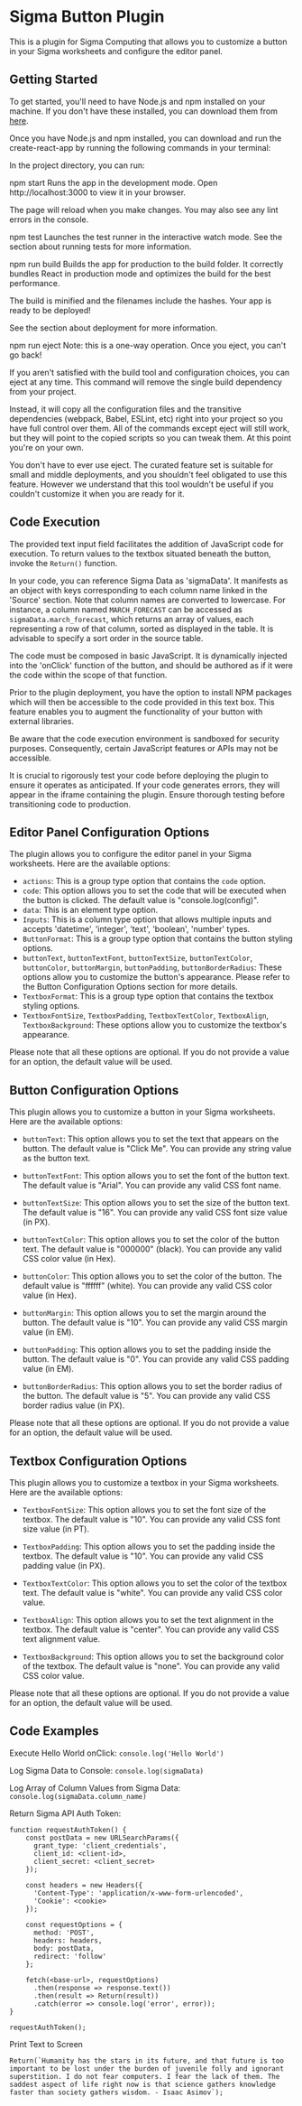 # Sigma Button Plugin

This is a plugin for Sigma Computing that allows you to customize a button in your Sigma worksheets and configure the editor panel.

## Getting Started

To get started, you'll need to have Node.js and npm installed on your machine. If you don't have these installed, you can download them from [here](https://nodejs.org/en/download/).

Once you have Node.js and npm installed, you can download and run the create-react-app by running the following commands in your terminal:

In the project directory, you can run:

npm start
Runs the app in the development mode.
Open http://localhost:3000 to view it in your browser.

The page will reload when you make changes.
You may also see any lint errors in the console.

npm test
Launches the test runner in the interactive watch mode.
See the section about running tests for more information.

npm run build
Builds the app for production to the build folder.
It correctly bundles React in production mode and optimizes the build for the best performance.

The build is minified and the filenames include the hashes.
Your app is ready to be deployed!

See the section about deployment for more information.

npm run eject
Note: this is a one-way operation. Once you eject, you can't go back!

If you aren't satisfied with the build tool and configuration choices, you can eject at any time. This command will remove the single build dependency from your project.

Instead, it will copy all the configuration files and the transitive dependencies (webpack, Babel, ESLint, etc) right into your project so you have full control over them. All of the commands except eject will still work, but they will point to the copied scripts so you can tweak them. At this point you're on your own.

You don't have to ever use eject. The curated feature set is suitable for small and middle deployments, and you shouldn't feel obligated to use this feature. However we understand that this tool wouldn't be useful if you couldn't customize it when you are ready for it.

## Code Execution

The provided text input field facilitates the addition of JavaScript code for execution. To return values to the textbox situated beneath the button, invoke the `Return()` function.

In your code, you can reference Sigma Data as 'sigmaData'. It manifests as an object with keys corresponding to each column name linked in the 'Source' section. Note that column names are converted to lowercase. For instance, a column named `MARCH_FORECAST` can be accessed as `sigmaData.march_forecast`, which returns an array of values, each representing a row of that column, sorted as displayed in the table. It is advisable to specify a sort order in the source table.

The code must be composed in basic JavaScript. It is dynamically injected into the 'onClick' function of the button, and should be authored as if it were the code within the scope of that function.

Prior to the plugin deployment, you have the option to install NPM packages which will then be accessible to the code provided in this text box. This feature enables you to augment the functionality of your button with external libraries.

Be aware that the code execution environment is sandboxed for security purposes. Consequently, certain JavaScript features or APIs may not be accessible.

It is crucial to rigorously test your code before deploying the plugin to ensure it operates as anticipated. If your code generates errors, they will appear in the iframe containing the plugin. Ensure thorough testing before transitioning code to production. 


## Editor Panel Configuration Options

The plugin allows you to configure the editor panel in your Sigma worksheets. Here are the available options:

- `actions`: This is a group type option that contains the `code` option.
- `code`: This option allows you to set the code that will be executed when the button is clicked. The default value is "console.log(config)".
- `data`: This is an element type option.
- `Inputs`: This is a column type option that allows multiple inputs and accepts 'datetime', 'integer', 'text', 'boolean', 'number' types.
- `ButtonFormat`: This is a group type option that contains the button styling options.
- `buttonText`, `buttonTextFont`, `buttonTextSize`, `buttonTextColor`, `buttonColor`, `buttonMargin`, `buttonPadding`, `buttonBorderRadius`: These options allow you to customize the button's appearance. Please refer to the Button Configuration Options section for more details.
- `TextboxFormat`: This is a group type option that contains the textbox styling options.
- `TextboxFontSize`, `TextboxPadding`, `TextboxTextColor`, `TextboxAlign`, `TextboxBackground`: These options allow you to customize the textbox's appearance.

Please note that all these options are optional. If you do not provide a value for an option, the default value will be used.

## Button Configuration Options

This plugin allows you to customize a button in your Sigma worksheets. Here are the available options:

- `buttonText`: This option allows you to set the text that appears on the button. 
    The default value is "Click Me". You can provide any string value as the button text.

- `buttonTextFont`: This option allows you to set the font of the button text. 
    The default value is "Arial". You can provide any valid CSS font name.

- `buttonTextSize`: This option allows you to set the size of the button text. 
    The default value is "16". You can provide any valid CSS font size value (in PX).

- `buttonTextColor`: This option allows you to set the color of the button text. 
    The default value is "000000" (black). You can provide any valid CSS color value (in Hex).

- `buttonColor`: This option allows you to set the color of the button. 
    The default value is "ffffff" (white). You can provide any valid CSS color value (in Hex).

- `buttonMargin`: This option allows you to set the margin around the button. 
    The default value is "10". You can provide any valid CSS margin value (in EM).

- `buttonPadding`: This option allows you to set the padding inside the button. 
    The default value is "0". You can provide any valid CSS padding value (in EM).

- `buttonBorderRadius`: This option allows you to set the border radius of the button. 
    The default value is "5". You can provide any valid CSS border radius value (in PX).

Please note that all these options are optional. If you do not provide a value for an option, the default value will be used.

## Textbox Configuration Options

This plugin allows you to customize a textbox in your Sigma worksheets. Here are the available options:

- `TextboxFontSize`: This option allows you to set the font size of the textbox. 
    The default value is "10". You can provide any valid CSS font size value (in PT).

- `TextboxPadding`: This option allows you to set the padding inside the textbox. 
    The default value is "10". You can provide any valid CSS padding value (in PX).

- `TextboxTextColor`: This option allows you to set the color of the textbox text. 
    The default value is "white". You can provide any valid CSS color value.

- `TextboxAlign`: This option allows you to set the text alignment in the textbox. 
    The default value is "center". You can provide any valid CSS text alignment value.

- `TextboxBackground`: This option allows you to set the background color of the textbox. 
    The default value is "none". You can provide any valid CSS color value.

Please note that all these options are optional. If you do not provide a value for an option, the default value will be used.

## Code Examples

Execute Hello World onClick: 
```console.log('Hello World')```

Log Sigma Data to Console: 
```console.log(sigmaData)```

Log Array of Column Values from Sigma Data:
```console.log(sigmaData.column_name)```

Return Sigma API Auth Token: 
```
function requestAuthToken() {
    const postData = new URLSearchParams({
      grant_type: 'client_credentials',
      client_id: <client-id>,
      client_secret: <client_secret>
    });

    const headers = new Headers({
      'Content-Type': 'application/x-www-form-urlencoded',
      'Cookie': <cookie>
    });

    const requestOptions = {
      method: 'POST',
      headers: headers,
      body: postData,
      redirect: 'follow'
    };

    fetch(<base-url>, requestOptions)
      .then(response => response.text())
      .then(result => Return(result))
      .catch(error => console.log('error', error));
}

requestAuthToken();
```

Print Text to Screen
```
Return(`Humanity has the stars in its future, and that future is too important to be lost under the burden of juvenile folly and ignorant superstition. I do not fear computers. I fear the lack of them. The saddest aspect of life right now is that science gathers knowledge faster than society gathers wisdom. - Isaac Asimov`);
```
